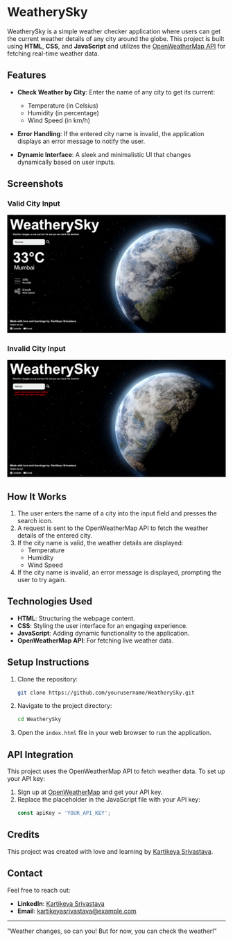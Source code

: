 # WeatherySky

WeatherySky is a simple weather checker application where users can get the current weather details of any city around the globe. This project is built using **HTML**, **CSS**, and **JavaScript** and utilizes the [OpenWeatherMap API](https://openweathermap.org/api) for fetching real-time weather data.

## Features

- **Check Weather by City**: Enter the name of any city to get its current:
  - Temperature (in Celsius)
  - Humidity (in percentage)
  - Wind Speed (in km/h)

- **Error Handling**: If the entered city name is invalid, the application displays an error message to notify the user.

- **Dynamic Interface**: A sleek and minimalistic UI that changes dynamically based on user inputs.

## Screenshots

### Valid City Input
![Valid City](assets/validInputCity.png)

### Invalid City Input
![Invalid City](assets/invalidInputCity.png)

## How It Works

1. The user enters the name of a city into the input field and presses the search icon.
2. A request is sent to the OpenWeatherMap API to fetch the weather details of the entered city.
3. If the city name is valid, the weather details are displayed:
   - Temperature
   - Humidity
   - Wind Speed
4. If the city name is invalid, an error message is displayed, prompting the user to try again.

## Technologies Used

- **HTML**: Structuring the webpage content.
- **CSS**: Styling the user interface for an engaging experience.
- **JavaScript**: Adding dynamic functionality to the application.
- **OpenWeatherMap API**: For fetching live weather data.

## Setup Instructions

1. Clone the repository:
   ```bash
   git clone https://github.com/yourusername/WeatherySky.git
   ```
2. Navigate to the project directory:
   ```bash
   cd WeatherySky
   ```
3. Open the `index.html` file in your web browser to run the application.

## API Integration

This project uses the OpenWeatherMap API to fetch weather data. To set up your API key:

1. Sign up at [OpenWeatherMap](https://openweathermap.org/) and get your API key.
2. Replace the placeholder in the JavaScript file with your API key:
   ```javascript
   const apiKey = 'YOUR_API_KEY';
   ```

## Credits

This project was created with love and learning by [Kartikeya Srivastava](https://www.linkedin.com/in/kartikeya-srivastava/).

## Contact

Feel free to reach out:

- **LinkedIn**: [Kartikeya Srivastava](https://www.linkedin.com/in/kartikeya20/)
- **Email**: [kartikeyasrivastava@example.com](mailto:kartik.srvt@gmail.com)

---

"Weather changes, so can you! But for now, you can check the weather!"


